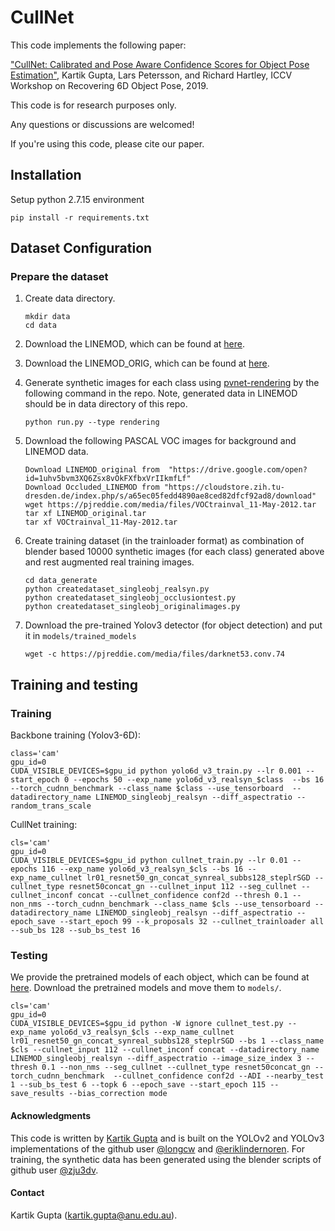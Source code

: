 CullNet
=======

This code implements the following paper:

["CullNet: Calibrated and Pose Aware Confidence Scores for Object Pose Estimation"](https://arxiv.org/pdf/1909.13476.pdf),
Kartik Gupta, Lars Petersson, and Richard Hartley,
ICCV Workshop on Recovering 6D Object Pose, 2019.

This code is for research purposes only.

Any questions or discussions are welcomed!

If you're using this code, please cite our paper.


## Installation

Setup python 2.7.15 environment
```
pip install -r requirements.txt
```

## Dataset Configuration

### Prepare the dataset

1. Create data directory.

    ```
    mkdir data
    cd data
    ```

2. Download the LINEMOD, which can be found at [here](https://1drv.ms/u/s!AtZjYZ01QjphgQ56t4wCharVSfxL).

3. Download the LINEMOD_ORIG, which can be found at [here](./tools/download_linemod_orig.sh).

4. Generate synthetic images for each class using [pvnet-rendering](https://github.com/zju-3dv/pvnet-rendering) by the following command in the repo. Note, generated data in LINEMOD should be in data directory of this repo.

    ```
    python run.py --type rendering
    ```
5. Download the following PASCAL VOC images for background and LINEMOD data.

    ```
    Download LINEMOD_original from  "https://drive.google.com/open?id=1uhv5bvm3XQ6Zsx8vOkFXfbxVrIIkmfLf"
    Download Occluded_LINEMOD from "https://cloudstore.zih.tu-dresden.de/index.php/s/a65ec05fedd4890ae8ced82dfcf92ad8/download"
    wget https://pjreddie.com/media/files/VOCtrainval_11-May-2012.tar
    tar xf LINEMOD_original.tar
    tar xf VOCtrainval_11-May-2012.tar
    ```

6. Create training dataset (in the trainloader format) as combination of blender based 10000 synthetic images (for each class) generated above and rest augmented real training images.

    ```
    cd data_generate
    python createdataset_singleobj_realsyn.py
    python createdataset_singleobj_occlusiontest.py
    python createdataset_singleobj_originalimages.py
    ```
7. Download the pre-trained Yolov3 detector (for object detection) and put it in `models/trained_models`

   ```
   wget -c https://pjreddie.com/media/files/darknet53.conv.74
   ```

## Training and testing

### Training

Backbone training (Yolov3-6D):
```
class='cam'
gpu_id=0
CUDA_VISIBLE_DEVICES=$gpu_id python yolo6d_v3_train.py --lr 0.001 --start_epoch 0 --epochs 50 --exp_name yolo6d_v3_realsyn_$class  --bs 16 --torch_cudnn_benchmark --class_name $class --use_tensorboard  --datadirectory_name LINEMOD_singleobj_realsyn --diff_aspectratio --random_trans_scale
```
CullNet training:
``` 
cls='cam'
gpu_id=0
CUDA_VISIBLE_DEVICES=$gpu_id python cullnet_train.py --lr 0.01 --epochs 116 --exp_name yolo6d_v3_realsyn_$cls --bs 16 --exp_name_cullnet lr01_resnet50_gn_concat_synreal_subbs128_steplrSGD --cullnet_type resnet50concat_gn --cullnet_input 112 --seg_cullnet --cullnet_inconf concat --cullnet_confidence conf2d --thresh 0.1 --non_nms --torch_cudnn_benchmark --class_name $cls --use_tensorboard --datadirectory_name LINEMOD_singleobj_realsyn --diff_aspectratio --epoch_save --start_epoch 99 --k_proposals 32 --cullnet_trainloader all --sub_bs 128 --sub_bs_test 16
```

### Testing

We provide the pretrained models of each object, which can be found at [here](https://drive.google.com/open?id=1OQ6Fn26FJrvJoz_lN_RJFbXudQ-cmlrN).
Download the pretrained models and move them to `models/`.

```
cls='cam'
gpu_id=0
CUDA_VISIBLE_DEVICES=$gpu_id python -W ignore cullnet_test.py --exp_name yolo6d_v3_realsyn_$cls --exp_name_cullnet lr01_resnet50_gn_concat_synreal_subbs128_steplrSGD --bs 1 --class_name $cls --cullnet_input 112 --cullnet_inconf concat --datadirectory_name LINEMOD_singleobj_realsyn --diff_aspectratio --image_size_index 3 --thresh 0.1 --non_nms --seg_cullnet --cullnet_type resnet50concat_gn --torch_cudnn_benchmark  --cullnet_confidence conf2d --ADI --nearby_test 1 --sub_bs_test 6 --topk 6 --epoch_save --start_epoch 115 --save_results --bias_correction mode
```

#### Acknowledgments
This code is written by [Kartik Gupta](https://cecs.anu.edu.au/people/kartik-gupta) and is built on the YOLOv2 and YOLOv3 implementations of the github user [@longcw](https://github.com/longcw) and [@eriklindernoren](https://github.com/eriklindernoren). For training, the synthetic data has been generated using the blender scripts of github user [@zju3dv](https://github.com/zju3dv). 


#### Contact
Kartik Gupta (kartik.gupta@anu.edu.au).

